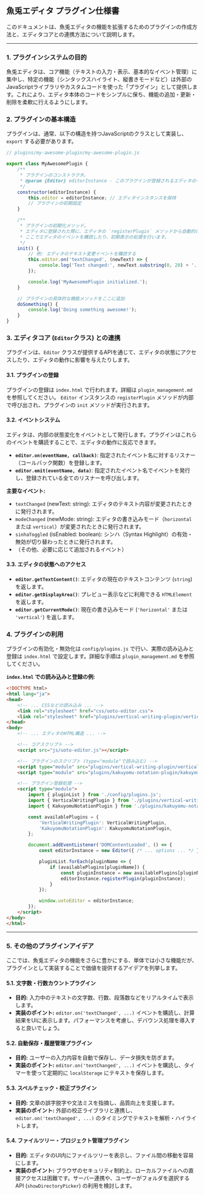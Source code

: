## 魚兎エディタ プラグイン仕様書

このドキュメントは、魚兎エディタの機能を拡張するためのプラグインの作成方法と、エディタコアとの連携方法について説明します。

---

### 1. プラグインシステムの目的

魚兎エディタは、コア機能（テキストの入力・表示、基本的なイベント管理）に集中し、特定の機能（シンタックスハイライト、縦書きモードなど）は外部のJavaScriptライブラリやカスタムコードを使った「プラグイン」として提供します。これにより、エディタ本体のコードをシンプルに保ち、機能の追加・更新・削除を柔軟に行えるようにします。

### 2. プラグインの基本構造

プラグインは、通常、以下の構造を持つJavaScriptのクラスとして実装し、`export` する必要があります。

```javascript
// plugins/my-awesome-plugin/my-awesome-plugin.js

export class MyAwesomePlugin {
    /**
     * プラグインのコンストラクタ。
     * @param {Editor} editorInstance - このプラグインが登録されるエディタのインスタンス。
     */
    constructor(editorInstance) {
        this.editor = editorInstance; // エディタインスタンスを保持
        // プラグインの初期設定
    }

    /**
     * プラグインの初期化メソッド。
     * エディタに登録された際に、エディタの `registerPlugin` メソッドから自動的に呼び出されます。
     * ここでエディタのイベントを購読したり、初期表示の処理を行います。
     */
    init() {
        // 例: エディタのテキスト変更イベントを購読する
        this.editor.on('textChanged', (newText) => {
            console.log('Text changed:', newText.substring(0, 20) + '...');
        });

        console.log('MyAwesomePlugin initialized.');
    }

    // プラグインの具体的な機能メソッドをここに追加
    doSomething() {
        console.log('Doing something awesome!');
    }
}
```

### 3. エディタコア (`Editor`クラス) との連携

プラグインは、`Editor` クラスが提供するAPIを通じて、エディタの状態にアクセスしたり、エディタの動作に影響を与えたりします。

#### 3.1. プラグインの登録

プラグインの登録は `index.html` で行われます。詳細は `plugin_management.md` を参照してください。
`Editor` インスタンスの `registerPlugin` メソッドが内部で呼び出され、プラグインの `init` メソッドが実行されます。

#### 3.2. イベントシステム

エディタは、内部の状態変化をイベントとして発行します。プラグインはこれらのイベントを購読することで、エディタの動作に反応できます。

*   **`editor.on(eventName, callback)`**: 指定されたイベント名に対するリスナー（コールバック関数）を登録します。
*   **`editor.emit(eventName, data)`**: 指定されたイベント名でイベントを発行し、登録されている全てのリスナーを呼び出します。

**主要なイベント:**

*   `textChanged` (newText: string): エディタのテキスト内容が変更されたときに発行されます。
*   `modeChanged` (newMode: string): エディタの書き込みモード（`horizontal` または `vertical`）が変更されたときに発行されます。
*   `sinhaToggled` (isEnabled: boolean): シンハ（Syntax Highlight）の有効・無効が切り替わったときに発行されます。
*   （その他、必要に応じて追加されるイベント）

#### 3.3. エディタの状態へのアクセス

*   **`editor.getTextContent()`**: エディタの現在のテキストコンテンツ (`string`) を返します。
*   **`editor.getDisplayArea()`**: プレビュー表示などに利用できる `HTMLElement` を返します。
*   **`editor.getCurrentMode()`**: 現在の書き込みモード (`'horizontal'` または `'vertical'`) を返します。

### 4. プラグインの利用

プラグインの有効化・無効化は `config/plugins.js` で行い、実際の読み込みと登録は `index.html` で設定します。詳細な手順は `plugin_management.md` を参照してください。

**`index.html` での読み込みと登録の例:**
```html
<!DOCTYPE html>
<html lang="ja">
<head>
    <!-- ... CSSなどの読み込み ... -->
    <link rel="stylesheet" href="css/uoto-editor.css">
    <link rel="stylesheet" href="plugins/vertical-writing-plugin/vertical-writing-plugin.css">
</head>
<body>
    <!-- ... エディタのHTML構造 ... -->

    <!-- コアスクリプト -->
    <script src="js/uoto-editor.js"></script>

    <!-- プラグインのスクリプト (type="module"で読み込む) -->
    <script type="module" src="plugins/vertical-writing-plugin/vertical-writing-plugin.js"></script>
    <script type="module" src="plugins/kakuyomu-notation-plugin/kakuyomu-notation-plugin.js"></script>

    <!-- プラグイン登録処理 -->
    <script type="module">
        import { pluginList } from './config/plugins.js';
        import { VerticalWritingPlugin } from './plugins/vertical-writing-plugin/vertical-writing-plugin.js';
        import { KakuyomuNotationPlugin } from './plugins/kakuyomu-notation-plugin/kakuyomu-notation-plugin.js';

        const availablePlugins = {
            'VerticalWritingPlugin': VerticalWritingPlugin,
            'KakuyomuNotationPlugin': KakuyomuNotationPlugin,
        };

        document.addEventListener('DOMContentLoaded', () => {
            const editorInstance = new Editor({ /* ... options ... */ });

            pluginList.forEach(pluginName => {
                if (availablePlugins[pluginName]) {
                    const pluginInstance = new availablePlugins[pluginName](editorInstance);
                    editorInstance.registerPlugin(pluginInstance);
                }
            });

            window.uotoEditor = editorInstance;
        });
    </script>
</body>
</html>
```

---

### 5. その他のプラグインアイデア

ここでは、魚兎エディタの機能をさらに豊かにする、単体では小さな機能だが、プラグインとして実装することで価値を提供するアイデアを列挙します。

#### 5.1. 文字数・行数カウントプラグイン

*   **目的:** 入力中のテキストの文字数、行数、段落数などをリアルタイムで表示します。
*   **実装のポイント:** `editor.on('textChanged', ...)` イベントを購読し、計算結果をUIに表示します。パフォーマンスを考慮し、デバウンス処理を導入すると良いでしょう。

#### 5.2. 自動保存・履歴管理プラグイン

*   **目的:** ユーザーの入力内容を自動で保存し、データ損失を防ぎます。
*   **実装のポイント:** `editor.on('textChanged', ...)` イベントを購読し、タイマーを使って定期的に `localStorage` にテキストを保存します。

#### 5.3. スペルチェック・校正プラグイン

*   **目的:** 文章の誤字脱字や文法ミスを指摘し、品質向上を支援します。
*   **実装のポイント:** 外部の校正ライブラリと連携し、`editor.on('textChanged', ...)` のタイミングでテキストを解析・ハイライトします。

#### 5.4. ファイルツリー・プロジェクト管理プラグイン

*   **目的:** エディタのUI内にファイルツリーを表示し、ファイル間の移動を容易にします。
*   **実装のポイント:** ブラウザのセキュリティ制約上、ローカルファイルへの直接アクセスは困難です。サーバー連携や、ユーザーがフォルダを選択するAPI (`showDirectoryPicker`) の利用を検討します。